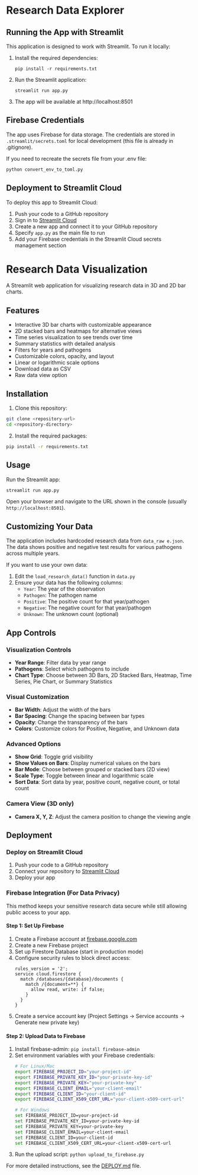 # Research Data Explorer

## Running the App with Streamlit

This application is designed to work with Streamlit. To run it locally:

1. Install the required dependencies:
   ```
   pip install -r requirements.txt
   ```

2. Run the Streamlit application:
   ```
   streamlit run app.py
   ```

3. The app will be available at http://localhost:8501

## Firebase Credentials

The app uses Firebase for data storage. The credentials are stored in `.streamlit/secrets.toml` for local development (this file is already in .gitignore). 

If you need to recreate the secrets file from your .env file:
```bash
python convert_env_to_toml.py
```

## Deployment to Streamlit Cloud

To deploy this app to Streamlit Cloud:

1. Push your code to a GitHub repository
2. Sign in to [Streamlit Cloud](https://streamlit.io/cloud)
3. Create a new app and connect it to your GitHub repository
4. Specify `app.py` as the main file to run
5. Add your Firebase credentials in the Streamlit Cloud secrets management section

# Research Data Visualization

A Streamlit web application for visualizing research data in 3D and 2D bar charts.

## Features

- Interactive 3D bar charts with customizable appearance
- 2D stacked bars and heatmaps for alternative views
- Time series visualization to see trends over time
- Summary statistics with detailed analysis
- Filters for years and pathogens
- Customizable colors, opacity, and layout
- Linear or logarithmic scale options
- Download data as CSV
- Raw data view option

## Installation

1. Clone this repository:
```bash
git clone <repository-url>
cd <repository-directory>
```

2. Install the required packages:
```bash
pip install -r requirements.txt
```

## Usage

Run the Streamlit app:
```bash
streamlit run app.py
```

Open your browser and navigate to the URL shown in the console (usually `http://localhost:8501`).

## Customizing Your Data

The application includes hardcoded research data from `data_raw e.json`. The data shows positive and negative test results for various pathogens across multiple years.

If you want to use your own data:

1. Edit the `load_research_data()` function in `data.py`
2. Ensure your data has the following columns:
   - `Year`: The year of the observation
   - `Pathogen`: The pathogen name
   - `Positive`: The positive count for that year/pathogen
   - `Negative`: The negative count for that year/pathogen
   - `Unknown`: The unknown count (optional)

## App Controls

### Visualization Controls
- **Year Range**: Filter data by year range
- **Pathogens**: Select which pathogens to include
- **Chart Type**: Choose between 3D Bars, 2D Stacked Bars, Heatmap, Time Series, Pie Chart, or Summary Statistics

### Visual Customization
- **Bar Width**: Adjust the width of the bars
- **Bar Spacing**: Change the spacing between bar types
- **Opacity**: Change the transparency of the bars
- **Colors**: Customize colors for Positive, Negative, and Unknown data

### Advanced Options
- **Show Grid**: Toggle grid visibility
- **Show Values on Bars**: Display numerical values on the bars
- **Bar Mode**: Choose between grouped or stacked bars (2D view)
- **Scale Type**: Toggle between linear and logarithmic scale
- **Sort Data**: Sort data by year, positive count, negative count, or total count

### Camera View (3D only)
- **Camera X, Y, Z**: Adjust the camera position to change the viewing angle

## Deployment

### Deploy on Streamlit Cloud

1. Push your code to a GitHub repository
2. Connect your repository to [Streamlit Cloud](https://streamlit.io/cloud)
3. Deploy your app

### Firebase Integration (For Data Privacy)

This method keeps your sensitive research data secure while still allowing public access to your app.

#### Step 1: Set Up Firebase

1. Create a Firebase account at [firebase.google.com](https://firebase.google.com)
2. Create a new Firebase project
3. Set up Firestore Database (start in production mode)
4. Configure security rules to block direct access:
   ```
   rules_version = '2';
   service cloud.firestore {
     match /databases/{database}/documents {
       match /{document=**} {
         allow read, write: if false;
       }
     }
   }
   ```
5. Create a service account key (Project Settings → Service accounts → Generate new private key)

#### Step 2: Upload Data to Firebase

1. Install firebase-admin: `pip install firebase-admin`
2. Set environment variables with your Firebase credentials:
   ```bash
   # For Linux/Mac
   export FIREBASE_PROJECT_ID="your-project-id"
   export FIREBASE_PRIVATE_KEY_ID="your-private-key-id"
   export FIREBASE_PRIVATE_KEY="your-private-key"
   export FIREBASE_CLIENT_EMAIL="your-client-email"
   export FIREBASE_CLIENT_ID="your-client-id"
   export FIREBASE_CLIENT_X509_CERT_URL="your-client-x509-cert-url"
   
   # For Windows
   set FIREBASE_PROJECT_ID=your-project-id
   set FIREBASE_PRIVATE_KEY_ID=your-private-key-id
   set FIREBASE_PRIVATE_KEY=your-private-key
   set FIREBASE_CLIENT_EMAIL=your-client-email
   set FIREBASE_CLIENT_ID=your-client-id
   set FIREBASE_CLIENT_X509_CERT_URL=your-client-x509-cert-url
   ```
3. Run the upload script: `python upload_to_firebase.py`

For more detailed instructions, see the [DEPLOY.md](DEPLOY.md) file. 
